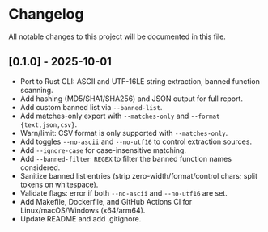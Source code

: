 # Changelog

All notable changes to this project will be documented in this file.

## [0.1.0] - 2025-10-01
- Port to Rust CLI: ASCII and UTF-16LE string extraction, banned function scanning.
- Add hashing (MD5/SHA1/SHA256) and JSON output for full report.
- Add custom banned list via `--banned-list`.
- Add matches-only export with `--matches-only` and `--format {text,json,csv}`.
- Warn/limit: CSV format is only supported with `--matches-only`.
- Add toggles `--no-ascii` and `--no-utf16` to control extraction sources.
- Add `--ignore-case` for case-insensitive matching.
- Add `--banned-filter REGEX` to filter the banned function names considered.
- Sanitize banned list entries (strip zero-width/format/control chars; split tokens on whitespace).
- Validate flags: error if both `--no-ascii` and `--no-utf16` are set.
- Add Makefile, Dockerfile, and GitHub Actions CI for Linux/macOS/Windows (x64/arm64).
- Update README and add .gitignore.
